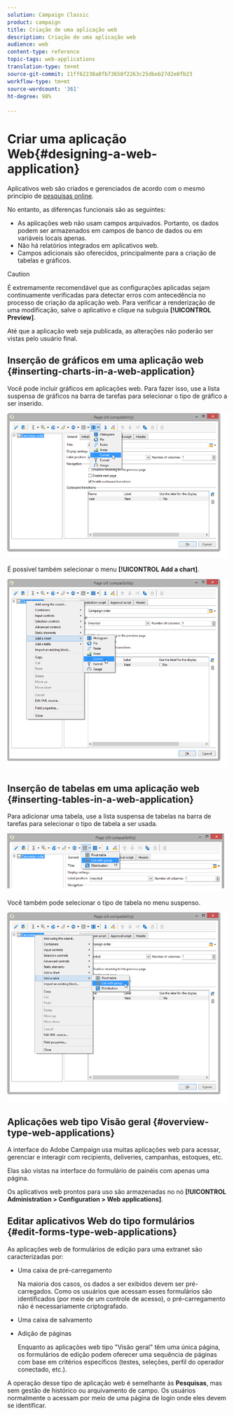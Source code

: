 ```yaml
---
solution: Campaign Classic
product: campaign
title: Criação de uma aplicação web
description: Criação de uma aplicação web
audience: web
content-type: reference
topic-tags: web-applications
translation-type: tm+mt
source-git-commit: 11ff62238a8fb73658f2263c25dbeb27d2e0fb23
workflow-type: tm+mt
source-wordcount: '361'
ht-degree: 98%

---
```



# Criar uma aplicação Web{#designing-a-web-application}

Aplicativos web são criados e gerenciados de acordo com o mesmo princípio de [pesquisas online](../../web/using/about-surveys.md).

No entanto, as diferenças funcionais são as seguintes:

* As aplicações web não usam campos arquivados. Portanto, os dados podem ser armazenados em campos de banco de dados ou em variáveis locais apenas.
* Não há relatórios integrados em aplicativos web.
* Campos adicionais são oferecidos, principalmente para a criação de tabelas e gráficos.

>[!CAUTION]
>
>É extremamente recomendável que as configurações aplicadas sejam continuamente verificadas para detectar erros com antecedência no processo de criação da aplicação web. Para verificar a renderização de uma modificação, salve o aplicativo e clique na subguia **[!UICONTROL Preview]**.
>
>Até que a aplicação web seja publicada, as alterações não poderão ser vistas pelo usuário final.

## Inserção de gráficos em uma aplicação web {#inserting-charts-in-a-web-application}

Você pode incluir gráficos em aplicações web. Para fazer isso, use a lista suspensa de gráficos na barra de tarefas para selecionar o tipo de gráfico a ser inserido.

![](assets/s_ncs_admin_webapps_bar_graph.png)

É possível também selecionar o menu **[!UICONTROL Add a chart]**.

![](assets/s_ncs_admin_webapps_graph.png)

## Inserção de tabelas em uma aplicação web {#inserting-tables-in-a-web-application}

Para adicionar uma tabela, use a lista suspensa de tabelas na barra de tarefas para selecionar o tipo de tabela a ser usada.

![](assets/s_ncs_admin_webapps_bar_table.png)

Você também pode selecionar o tipo de tabela no menu suspenso.

![](assets/s_ncs_admin_webapps_table.png)

## Aplicações web tipo Visão geral {#overview-type-web-applications}

A interface do Adobe Campaign usa muitas aplicações web para acessar, gerenciar e interagir com recipients, deliveries, campanhas, estoques, etc.

Elas são vistas na interface do formulário de painéis com apenas uma página.

Os aplicativos web prontos para uso são armazenadas no nó **[!UICONTROL Administration > Configuration > Web applications]**.

## Editar aplicativos Web do tipo formulários {#edit-forms-type-web-applications}

As aplicações web de formulários de edição para uma extranet são caracterizadas por:

* Uma caixa de pré-carregamento

   Na maioria dos casos, os dados a ser exibidos devem ser pré-carregados. Como os usuários que acessam esses formulários são identificados (por meio de um controle de acesso), o pré-carregamento não é necessariamente criptografado.

* Uma caixa de salvamento
* Adição de páginas

   Enquanto as aplicações web tipo &quot;Visão geral&quot; têm uma única página, os formulários de edição podem oferecer uma sequência de páginas com base em critérios específicos (testes, seleções, perfil do operador conectado, etc.).

A operação desse tipo de aplicação web é semelhante às **Pesquisas**, mas sem gestão de histórico ou arquivamento de campo. Os usuários normalmente o acessam por meio de uma página de login onde eles devem se identificar.
